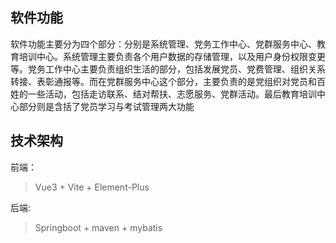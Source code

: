 ## 软件功能

软件功能主要分为四个部分：分别是系统管理、党务工作中心、党群服务中心、教育培训中心。系统管理主要负责各个用户数据的存储管理，以及用户身份权限变更等。党务工作中心主要负责组织生活的部分，包括发展党员、党费管理、组织关系转接、表彰通报等。而在党群服务中心这个部分，主要负责的是党组织对党员和百姓的一些活动，包括走访联系、结对帮扶、志愿服务、党群活动。最后教育培训中心部分则是含括了党员学习与考试管理两大功能

## 技术架构

前端：

> Vue3 + Vite + Element-Plus

后端:

> Springboot + maven + mybatis